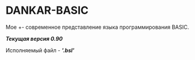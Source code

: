 # DANKAR-BASIC
Мое +- современное представление языка программирования BASIC.

___Текущая версия 0.90___

Исполняемый файл - ___'.bsl'___
